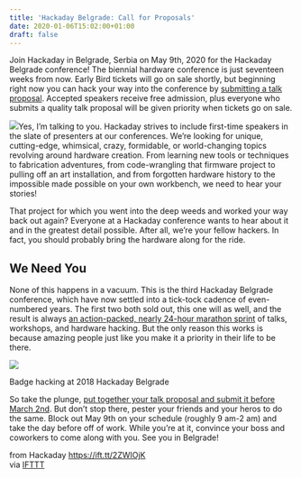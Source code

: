 ```yaml
---
title: 'Hackaday Belgrade: Call for Proposals'
date: 2020-01-06T15:02:00+01:00
draft: false
---
```


Join Hackaday in Belgrade, Serbia on May 9th, 2020 for the Hackaday Belgrade conference! The biennial hardware conference is just seventeen weeks from now. Early Bird tickets will go on sale shortly, but beginning right now you can hack your way into the conference by [submitting a talk proposal](https://form.jotform.com/93375488418168). Accepted speakers receive free admission, plus everyone who submits a quality talk proposal will be given priority when tickets go on sale.

[![](https://hackaday.com/wp-content/uploads/2020/01/HackadayBelgrade2020AnnouncementPoster-01.png?w=400)](https://hackaday.com/wp-content/uploads/2020/01/HackadayBelgrade2020AnnouncementPoster-01.png)Yes, I’m talking to you. Hackaday strives to include first-time speakers in the slate of presenters at our conferences. We’re looking for unique, cutting-edge, whimsical, crazy, formidable, or world-changing topics revolving around hardware creation. From learning new tools or techniques to fabrication adventures, from code-wrangling that firmware project to pulling off an art installation, and from forgotten hardware history to the impossible made possible on your own workbench, we need to hear your stories!

That project for which you went into the deep weeds and worked your way back out again? Everyone at a Hackaday conference wants to hear about it and in the greatest detail possible. After all, we’re your fellow hackers. In fact, you should probably bring the hardware along for the ride.

We Need You
-----------

None of this happens in a vacuum. This is the third Hackaday Belgrade conference, which have now settled into a tick-tock cadence of even-numbered years. The first two both sold out, this one will as well, and the result is always [an action-packed, nearly 24-hour marathon sprint](https://hackaday.com/2018/06/01/a-wild-hackaday-belgrade-confirms-status-as-one-of-worlds-greatest-hardware-cons/) of talks, workshops, and hardware hacking. But the only reason this works is because amazing people just like you make it a priority in their life to be there.

[![](https://hackaday.com/wp-content/uploads/2018/05/badge-hacking-at-hackaday-belgrade.jpg?w=800)](https://hackaday.com/wp-content/uploads/2018/05/badge-hacking-at-hackaday-belgrade.jpg)

Badge hacking at 2018 Hackaday Belgrade

So take the plunge, [put together your talk proposal and submit it before March 2nd](https://form.jotform.com/93375488418168). But don’t stop there, pester your friends and your heros to do the same. Block out May 9th on your schedule (roughly 9 am-2 am) and take the day before off of work. While you’re at it, convince your boss and coworkers to come along with you. See you in Belgrade!

  
  
from Hackaday https://ift.tt/2ZWIOjK  
via [IFTTT](https://ifttt.com/?ref=da&site=blogger)